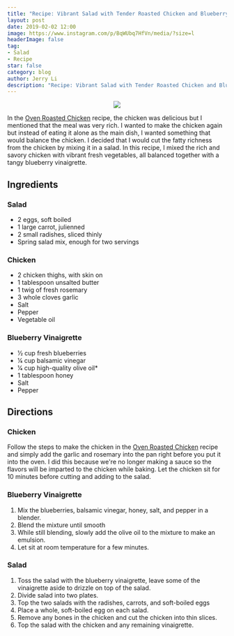 ```yaml
---
title: "Recipe: Vibrant Salad with Tender Roasted Chicken and Blueberry Vinaigrette"
layout: post
date: 2019-02-02 12:00
image: https://www.instagram.com/p/BqWUbq7HfVn/media/?size=l
headerImage: false
tag:
- Salad
- Recipe
star: false
category: blog
author: Jerry Li
description: "Recipe: Vibrant Salad with Tender Roasted Chicken and Blueberry Vinaigrette"
---
```

<p align="center"><img src ="https://www.instagram.com/p/BtZLY0YnX4Q/media/?size=m" /></p>

In the [Oven Roasted Chicken](https://www.boruli.com/Oven-Roasted-Chicken/) recipe, the chicken was delicious but I mentioned that the meal was very rich. I wanted to make the chicken again but instead of eating it alone as the main dish, I wanted something that would balance the chicken. I decided that I would cut the fatty richness from the chicken by mixing it in a salad. In this recipe, I mixed the rich and savory chicken with vibrant fresh vegetables, all balanced together with a tangy blueberry vinaigrette.

## Ingredients
### Salad
* 2 eggs, soft boiled
* 1 large carrot, julienned
* 2 small radishes, sliced thinly
* Spring salad mix, enough for two servings
### Chicken
* 2 chicken thighs, with skin on
* 1 tablespoon unsalted butter
* 1 twig of fresh rosemary
* 3 whole cloves garlic
* Salt
* Pepper
* Vegetable oil

### Blueberry Vinaigrette
* 1&frasl;2 cup fresh blueberries
* 1&frasl;4 cup balsamic vinegar
* 1&frasl;4 cup high-quality olive oil*
* 1 tablespoon honey
* Salt
* Pepper

## Directions
### Chicken
Follow the steps to make the chicken in the [Oven Roasted Chicken](https://www.boruli.com/Oven-Roasted-Chicken/) recipe and simply add the garlic and rosemary into the pan right before you put it into the oven. I did this because we're no longer making a sauce so the flavors will be imparted to the chicken while baking. Let the chicken sit for 10 minutes before cutting and adding to the salad.

### Blueberry Vinaigrette
1. Mix the blueberries, balsamic vinegar, honey, salt, and pepper in a blender.
2. Blend the mixture until smooth
3. While still blending, slowly add the olive oil to the mixture to make an emulsion.
4. Let sit at room temperature for a few minutes.

### Salad
1. Toss the salad with the blueberry vinaigrette, leave some of the vinaigrette aside to drizzle on top of the salad.
2. Divide salad into two plates.
3. Top the two salads with the radishes, carrots, and soft-boiled eggs
4. Place a whole, soft-boiled egg on each salad.
5. Remove any bones in the chicken and cut the chicken into thin slices.
6. Top the salad with the chicken and any remaining vinaigrette.
